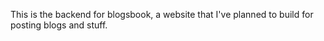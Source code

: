 This is the backend for blogsbook, a website that I've planned to build for posting blogs and stuff.